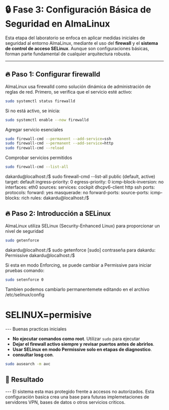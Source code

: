 # 🔒 Fase 3: Configuración Básica de Seguridad en AlmaLinux

Esta etapa del laboratorio se enfoca en aplicar medidas iniciales de seguridad al entorno AlmaLinux, mediante el uso del **firewall** y el **sistema de control de acceso SELinux**. Aunque son configuraciones básicas, forman parte fundamental de cualquier arquitectura robusta.

---

## 🔥 Paso 1: Configurar firewalld

AlmaLinux usa firewalld como solución dinámica de administración de reglas de red. Primero, se verifica que el servicio esté activo:

```bash
sudo systemctl status firewalld
```

Si no está activo, se inicia:

```bash
sudo systemctl enable --now firewalld
```

Agregar servicio esenciales

```bash
sudo firewall-cmd --permanent --add-service=ssh
sudo firewall-cmd --permanent --add-service=http
sudo firewall-cmd --reload
```

Comprobar servicios permitidos

```bash
sudo firewall-cmd --list-all
```

dakardu@localhost:/$ sudo firewall-cmd --list-all
public (default, active)
target: default
ingress-priority: 0
egress-priority: 0
icmp-block-inversion: no
interfaces: eth0
sources:
services: cockpit dhcpv6-client http ssh
ports:
protocols:
forward: yes
masquerade: no
forward-ports:
source-ports:
icmp-blocks:
rich rules:
dakardu@localhost:/$

## 🔥 Paso 2: Introducción a SELinux

AlmaLinux utiliza SELinux (Security-Enhanced Linux) para proporcionar un nivel de seguridad

```bash
sudo getenforce
```

dakardu@localhost:/$ sudo getenforce
[sudo] contraseña para dakardu:
Permissive
dakardu@localhost:/$

Si esta en modo Enforcing, se puede cambiar a Permissive para iniciar pruebas comando:

```bash
sudo setenforce 0
```

Tambien podemos cambiarlo permanentemete editando en el archivo /etc/selinux/config

# SELINUX=permisive

--- Buenas practicas iniciales

-   **No ejecutar comandos como root**. Utilizar `sudo` para ejecutar
-   **Dejar el firewall activo siempre y revisar puertos antes de abrirlos**.
-   **Usar SELinux en modo Permissive solo en etapas de diagnostico**.
-   **consultar losg con**.

```bash
sudo ausearch -m avc
```

## 📂 Resultado

--- El sistema esta mas protegido frente a accesos no autorizados. Esta configuración basica crea una base para futuras implemetaciones de servidores VPN, bases de datos o otros servicios criticos.
